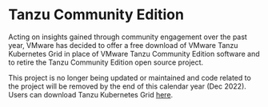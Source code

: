 # Tanzu Community Edition

Acting on insights gained through community engagement over the past year, VMware has decided to offer a free download of VMware Tanzu Kubernetes Grid in place of VMware Tanzu Community Edition software and to retire the Tanzu Community Edition open source project.

This project is no longer being updated or maintained and code related to the project will be removed by the end of this calendar year (Dec 2022). Users can download Tanzu Kubernetes Grid [here](https://www.vmware.com/go/get-tkg).
